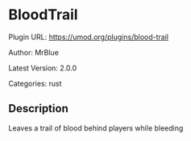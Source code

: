 # BloodTrail

Plugin URL: https://umod.org/plugins/blood-trail

Author: MrBlue

Latest Version: 2.0.0

Categories: rust

## Description

Leaves a trail of blood behind players while bleeding
